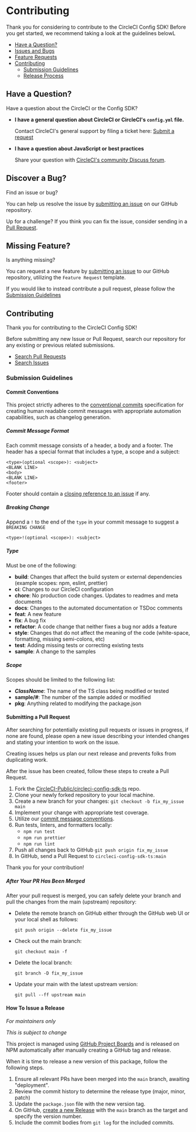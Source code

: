 # Contributing

Thank you for considering to contribute to the CircleCI Config SDK! Before you
get started, we recommend taking a look at the guidelines belowL

- [Have a Question?](#question)
- [Issues and Bugs](#issue)
- [Feature Requests](#feature)
- [Contributing](#contribute)
  - [Submission Guidelines](#guidelines)
  - [Release Process](#release)

## <a name="question"></a>Have a Question?

Have a question about the CircleCI or the Config SDK?

- **I have a general question about CircleCI or CircleCI's `config.yml` file.**

  Contact CircleCI's general support by filing a ticket here:
  [Submit a request](https://support.circleci.com/hc/en-us/requests/new)

- **I have a question about JavaScript or best practices**

  Share your question with
  [CircleCI's community Discuss forum](https://discuss.circleci.com/).

## <a name="issue"></a>Discover a Bug?

Find an issue or bug?

You can help us resolve the issue by
[submitting an issue](https://github.com/CircleCI-Public/circleci-config-sdk-ts/issues)
on our GitHub repository.

Up for a challenge? If you think you can fix the issue, consider sending in a
[Pull Request](#pull).

## <a name="feature"></a>Missing Feature?

Is anything missing?

You can request a new feature by
[submitting an issue](https://github.com/CircleCI-Public/circleci-config-sdk-ts/issues)
to our GitHub repository, utilizing the `Feature Request` template.

If you would like to instead contribute a pull request, please follow the
[Submission Guidelines](#guidelines)

## <a name="contribute"></a>Contributing

Thank you for contributing to the CircleCI Config SDK!

Before submitting any new Issue or Pull Request, search our repository for any
existing or previous related submissions.

- [Search Pull Requests](https://github.com/CircleCI-Public/circleci-config-sdk-ts/pulls?q=)
- [Search Issues](https://github.com/CircleCI-Public/circleci-config-sdk-ts/issues?q=)

### <a name="guidelines"></a>Submission Guidelines

#### <a name="commit"></a>Commit Conventions

This project strictly adheres to the
[conventional commits](https://www.conventionalcommits.org/en/v1.0.0/)
specification for creating human readable commit messages with appropriate
automation capabilities, such as changelog generation.

##### Commit Message Format

Each commit message consists of a header, a body and a footer. The header has a
special format that includes a type, a scope and a subject:

```
<type>(optional <scope>): <subject>
<BLANK LINE>
<body>
<BLANK LINE>
<footer>
```

Footer should contain a
[closing reference to an issue](https://help.github.com/articles/closing-issues-via-commit-messages/)
if any.

##### Breaking Change

Append a `!` to the end of the `type` in your commit message to suggest a
`BREAKING CHANGE`

```
<type>!(optional <scope>): <subject>
```

##### Type

Must be one of the following:

- **build**: Changes that affect the build system or external dependencies
  (example scopes: npm, eslint, prettier)
- **ci**: Changes to our CircleCI configuration
- **chore**: No production code changes. Updates to readmes and meta documents
- **docs**: Changes to the automated documentation or TSDoc comments
- **feat**: A new feature
- **fix**: A bug fix
- **refactor**: A code change that neither fixes a bug nor adds a feature
- **style**: Changes that do not affect the meaning of the code (white-space,
  formatting, missing semi-colons, etc)
- **test**: Adding missing tests or correcting existing tests
- **sample**: A change to the samples

##### Scope

Scopes should be limited to the following list:

- _**ClassName**_: The name of the TS class being modified or tested
- **sample/#**: The number of the sample added or modified
- **pkg**: Anything related to modifying the package.json

#### <a name="pull"></a>Submitting a Pull Request

After searching for potentially existing pull requests or issues in progress, if
none are found, please open a new issue describing your intended changes and
stating your intention to work on the issue.

Creating issues helps us plan our next release and prevents folks from
duplicating work.

After the issue has been created, follow these steps to create a Pull Request.

1. Fork the
   [CircleCI-Public/circleci-config-sdk-ts](https://github.com/CircleCI-Public/circleci-config-sdk-ts)
   repo.
1. Clone your newly forked repository to your local machine.
1. Create a new branch for your changes: `git checkout -b fix_my_issue main`
1. Implement your change with appropriate test coverage.
1. Utilize our [commit message conventions](commit).
1. Run tests, linters, and formatters locally:
   - `npm run test`
   - `npm run prettier`
   - `npm run lint`
1. Push all changes back to GitHub `git push origin fix_my_issue`
1. In GitHub, send a Pull Request to `circleci-config-sdk-ts:main`

Thank you for your contribution!

##### After Your PR Has Been Merged

After your pull request is merged, you can safely delete your branch and pull
the changes from the main (upstream) repository:

- Delete the remote branch on GitHub either through the GitHub web UI or your
  local shell as follows:

  ```shell
  git push origin --delete fix_my_issue
  ```

- Check out the main branch:

  ```shell
  git checkout main -f
  ```

- Delete the local branch:

  ```shell
  git branch -D fix_my_issue
  ```

- Update your main with the latest upstream version:

  ```shell
  git pull --ff upstream main
  ```

#### <a name="release"></a>How To Issue a Release

_For maintainers only_

_This is subject to change_

This project is managed using
[GitHub Project Boards](https://github.com/CircleCI-Public/circleci-config-sdk-ts/projects)
and is released on NPM automatically after manually creating a GitHub tag and
release.

When it is time to release a new version of this package, follow the following
steps.

1. Ensure all relevant PRs have been merged into the `main` branch, awaiting
   "deployment".
2. Review the commit history to determine the release type (major, minor, patch)
3. Update the `package.json` file with the new version tag.
4. On GitHub,
   [create a new Release](https://github.com/CircleCI-Public/circleci-config-sdk-ts/releases/new)
   with the `main` branch as the target and specify the version number.
5. Include the commit bodies from `git log` for the included commits.

